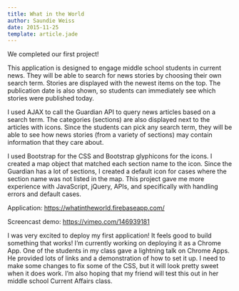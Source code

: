 ```yaml
---
title: What in the World
author: Saundie Weiss
date: 2015-11-25
template: article.jade
---
```


We completed our first project!

This application is designed to engage middle school students in current news. They will be able to search for news stories by choosing their own search term. Stories are displayed with the newest items on the top. The publication date is also shown, so students can immediately see which stories were published today.

<span class="more"></span>

I used AJAX to call the Guardian API to query news articles based on a search term. The categories (sections) are also displayed next to the articles with icons. Since the students can pick any search term, they will be able to see how news stories (from a variety of sections) may contain information that they care about.

I used Bootstrap for the CSS and Bootstrap glyphicons for the icons. I created a map object that matched each section name to the icon. Since the Guardian has a lot of sections, I created a default icon for cases where the section name was not listed in the map. This project gave me more experience with JavaScript, jQuery, APIs, and specifically with handling errors and default cases.

Application: https://whatintheworld.firebaseapp.com/

Screencast demo: https://vimeo.com/146939181

I was very excited to deploy my first application! It feels good to build something that works! I’m currently working on deploying it as a Chrome App. One of the students in my class gave a lightning talk on Chrome Apps. He provided lots of links and a demonstration of how to set it up. I need to make some changes to fix some of the CSS, but it will look pretty sweet when it does work. I’m also hoping that my friend will test this out in her middle school Current Affairs class.
